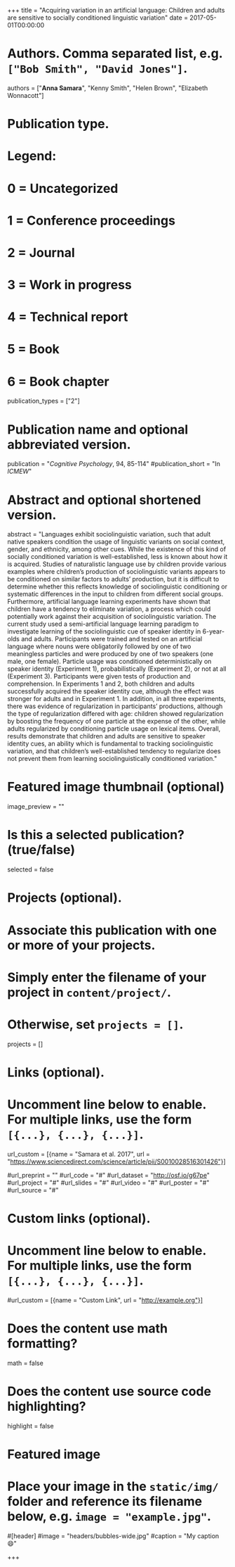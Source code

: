 +++
title = "Acquiring variation in an artificial language: Children and adults are sensitive to socially conditioned linguistic variation"
date = 2017-05-01T00:00:00

# Authors. Comma separated list, e.g. `["Bob Smith", "David Jones"]`.
authors = ["**Anna Samara**", "Kenny Smith", "Helen Brown", "Elizabeth Wonnacott"]

# Publication type.
# Legend:
# 0 = Uncategorized
# 1 = Conference proceedings
# 2 = Journal
# 3 = Work in progress
# 4 = Technical report
# 5 = Book
# 6 = Book chapter
publication_types = ["2"]

# Publication name and optional abbreviated version.
publication = "*Cognitive Psychology*, 94, 85-114"
#publication_short = "In *ICMEW*"

# Abstract and optional shortened version.
abstract = "Languages exhibit sociolinguistic variation, such that adult native speakers condition the usage of linguistic variants on social context, gender, and ethnicity, among other cues. While the existence of this kind of socially conditioned variation is well-established, less is known about how it is acquired. Studies of naturalistic language use by children provide various examples where children’s production of sociolinguistic variants appears to be conditioned on similar factors to adults’ production, but it is difficult to determine whether this reflects knowledge of sociolinguistic conditioning or systematic differences in the input to children from different social groups. Furthermore, artificial language learning experiments have shown that children have a tendency to eliminate variation, a process which could potentially work against their acquisition of sociolinguistic variation. The current study used a semi-artificial language learning paradigm to investigate learning of the sociolinguistic cue of speaker identity in 6-year-olds and adults. Participants were trained and tested on an artificial language where nouns were obligatorily followed by one of two meaningless particles and were produced by one of two speakers (one male, one female). Particle usage was conditioned deterministically on speaker identity (Experiment 1), probabilistically (Experiment 2), or not at all (Experiment 3). Participants were given tests of production and comprehension. In Experiments 1 and 2, both children and adults successfully acquired the speaker identity cue, although the effect was stronger for adults and in Experiment 1. In addition, in all three experiments, there was evidence of regularization in participants’ productions, although the type of regularization differed with age: children showed regularization by boosting the frequency of one particle at the expense of the other, while adults regularized by conditioning particle usage on lexical items. Overall, results demonstrate that children and adults are sensitive to speaker identity cues, an ability which is fundamental to tracking sociolinguistic variation, and that children’s well-established tendency to regularize does not prevent them from learning sociolinguistically conditioned variation."

# Featured image thumbnail (optional)
image_preview = ""

# Is this a selected publication? (true/false)
selected = false

# Projects (optional).
#   Associate this publication with one or more of your projects.
#   Simply enter the filename of your project in `content/project/`.
#   Otherwise, set `projects = []`.
projects = []

# Links (optional).

#   Uncomment line below to enable. For multiple links, use the form `[{...}, {...}, {...}]`.
url_custom = [{name = "Samara et al. 2017", url = "https://www.sciencedirect.com/science/article/pii/S0010028516301426"}]

#url_preprint = ""
#url_code = "#"
#url_dataset = "http://osf.io/g67pe"
#url_project = "#"
#url_slides = "#"
#url_video = "#"
#url_poster = "#"
#url_source = "#"

# Custom links (optional).
#   Uncomment line below to enable. For multiple links, use the form `[{...}, {...}, {...}]`.
#url_custom = [{name = "Custom Link", url = "http://example.org"}]

# Does the content use math formatting?
math = false

# Does the content use source code highlighting?
highlight = false

# Featured image
# Place your image in the `static/img/` folder and reference its filename below, e.g. `image = "example.jpg"`.
#[header]
#image = "headers/bubbles-wide.jpg"
#caption = "My caption :smile:"

+++
